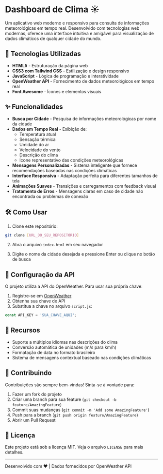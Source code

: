 # Dashboard de Clima ☀️

Um aplicativo web moderno e responsivo para consulta de informações meteorológicas em tempo real. Desenvolvido com tecnologias web modernas, oferece uma interface intuitiva e amigável para visualização de dados climáticos de qualquer cidade do mundo.

## 🚀 Tecnologias Utilizadas

- **HTML5** - Estruturação da página web
- **CSS3 com Tailwind CSS** - Estilização e design responsivo
- **JavaScript** - Lógica de programação e interatividade
- **OpenWeather API** - Fornecimento de dados meteorológicos em tempo real
- **Font Awesome** - Ícones e elementos visuais

## ✨ Funcionalidades

- **Busca por Cidade** - Pesquisa de informações meteorológicas por nome da cidade
- **Dados em Tempo Real** - Exibição de:
  - Temperatura atual
  - Sensação térmica
  - Umidade do ar
  - Velocidade do vento
  - Descrição do clima
  - Ícone representativo das condições meteorológicas
- **Mensagens Personalizadas** - Sistema inteligente que fornece recomendações baseadas nas condições climáticas
- **Interface Responsiva** - Adaptação perfeita para diferentes tamanhos de tela
- **Animações Suaves** - Transições e carregamentos com feedback visual
- **Tratamento de Erros** - Mensagens claras em caso de cidade não encontrada ou problemas de conexão

## 🛠️ Como Usar

1. Clone este repositório:
```bash
git clone [URL_DO_SEU_REPOSITÓRIO]
```

2. Abra o arquivo `index.html` em seu navegador

3. Digite o nome da cidade desejada e pressione Enter ou clique no botão de busca

## 🔑 Configuração da API

O projeto utiliza a API do OpenWeather. Para usar sua própria chave:

1. Registre-se em [OpenWeather](https://openweathermap.org/)
2. Obtenha sua chave de API
3. Substitua a chave no arquivo `script.js`:
```javascript
const API_KEY = 'SUA_CHAVE_AQUI';
```

## 🌟 Recursos

- Suporte a múltiplos idiomas nas descrições do clima
- Conversão automática de unidades (m/s para km/h)
- Formatação de data no formato brasileiro
- Sistema de mensagens contextual baseado nas condições climáticas

## 🤝 Contribuindo

Contribuições são sempre bem-vindas! Sinta-se à vontade para:

1. Fazer um fork do projeto
2. Criar uma branch para sua feature (`git checkout -b feature/AmazingFeature`)
3. Commit suas mudanças (`git commit -m 'Add some AmazingFeature'`)
4. Push para a branch (`git push origin feature/AmazingFeature`)
5. Abrir um Pull Request

## 📝 Licença

Este projeto está sob a licença MIT. Veja o arquivo `LICENSE` para mais detalhes.

---

Desenvolvido com ❤️ | Dados fornecidos por OpenWeather API